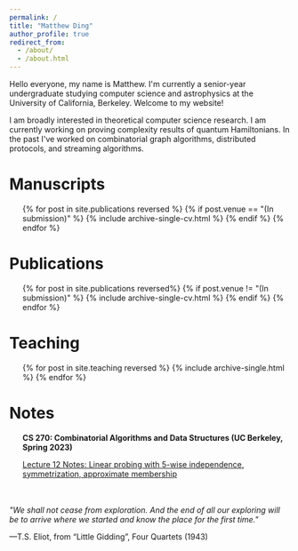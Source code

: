 ```yaml
---
permalink: /
title: "Matthew Ding"
author_profile: true
redirect_from: 
  - /about/
  - /about.html
---
```


Hello everyone, my name is Matthew. I'm currently a senior-year undergraduate studying computer science and astrophysics at the University of California, Berkeley. Welcome to my website!

I am broadly interested in theoretical computer science research. I am currently working on proving complexity results of quantum Hamiltonians. In the past I've worked on combinatorial graph algorithms, distributed protocols, and streaming algorithms.

Manuscripts
======
  <ul>{% for post in site.publications reversed %}
    {% if post.venue == "(In submission)" %}
        {% include archive-single-cv.html %}
    {% endif %}
  {% endfor %}</ul>

Publications
======
  <ul>{% for post in site.publications reversed%}
    {% if post.venue != "(In submission)" %}
        {% include archive-single-cv.html %}
    {% endif %}
  {% endfor %}</ul>


Teaching
======

  <ul>{% for post in site.teaching reversed %}
    {% include archive-single.html %}
  {% endfor %}</ul>


Notes
======
<ul>
<b>CS 270: Combinatorial Algorithms and Data Structures (UC Berkeley, Spring 2023)</b>

<a href="http://matthew-ding.github.io/files/lec12.pdf">Lecture 12 Notes: Linear probing with 5-wise independence, symmetrization, approximate membership</a>
</ul>

<br/>
<br/>
<em>"We shall not cease from exploration. And the end of all our exploring will be to arrive where we started and know the place for the first time."</em>

—T.S. Eliot, from “Little Gidding”, Four Quartets (1943)